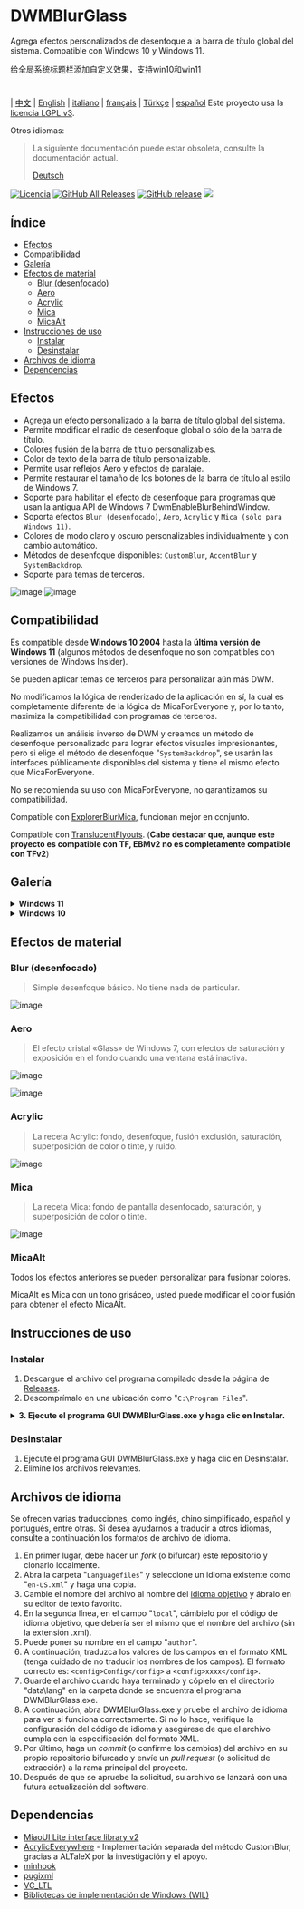 # DWMBlurGlass
Agrega efectos personalizados de desenfoque a la barra de título global del sistema. Compatible con Windows 10 y Windows 11.

给全局系统标题栏添加自定义效果，支持win10和win11
#
| [中文](/README_ZH.md) | [English](/README.md) | [italiano](/README_IT.md) | [français](/README_FR.md) | [Türkçe](/README_TR.md) | [español](/README_ES.md)
Este proyecto usa la [licencia LGPL v3](/COPYING.LESSER).

Otros idiomas:
> La siguiente documentación puede estar obsoleta, consulte la documentación actual.
>
> [Deutsch](/README_DE.md)


[![Licencia](https://img.shields.io/github/license/Maplespe/DWMBlurGlass.svg?label=Licencia)](https://www.gnu.org/licenses/lgpl-3.0.en.html)
[![GitHub All Releases](https://img.shields.io/github/downloads/Maplespe/DWMBlurGlass/total.svg?label=Descargas)](https://github.com/Maplespe/DWMBlurGlass/releases)
[![GitHub release](https://img.shields.io/github/release/Maplespe/DWMBlurGlass.svg?label=Versión)](https://github.com/Maplespe/DWMBlurGlass/releases/latest)
<img src="https://img.shields.io/badge/language-C++-F34B7D.svg?label=Lenguaje"/>

## Índice
- [Efectos](#efectos)
- [Compatibilidad](#compatibilidad)
- [Galería](#galería)
- [Efectos de material](#efectos-de-material)
  - [Blur (desenfocado)](#blur-desenfocado)
  - [Aero](#aero)
  - [Acrylic](#acrylic)
  - [Mica](#mica)
  - [MicaAlt](#micaalt)
- [Instrucciones de uso](#instrucciones-de-uso)
  - [Instalar](#instalar)
  - [Desinstalar](#desinstalar)
- [Archivos de idioma](#archivos-de-idioma)
- [Dependencias](#dependencias)

## Efectos
* Agrega un efecto personalizado a la barra de título global del sistema.
* Permite modificar el radio de desenfoque global o sólo de la barra de título.
* Colores fusión de la barra de título personalizables.
* Color de texto de la barra de título personalizable.
* Permite usar reflejos Aero y efectos de paralaje.
* Permite restaurar el tamaño de los botones de la barra de título al estilo de Windows 7.
* Soporte para habilitar el efecto de desenfoque para programas que usan la antigua API de Windows 7 DwmEnableBlurBehindWindow.
* Soporta efectos `Blur (desenfocado)`, `Aero`, `Acrylic` y `Mica (sólo para Windows 11)`.
* Colores de modo claro y oscuro personalizables individualmente y con cambio automático.
* Métodos de desenfoque disponibles: `CustomBlur`, `AccentBlur` y `SystemBackdrop`.
* Soporte para temas de terceros.

![image](/Screenshot/001701.png)
![image](/Screenshot/10307.png)

## Compatibilidad
Es compatible desde **Windows 10 2004** hasta la **última versión de Windows 11** (algunos métodos de desenfoque no son compatibles con versiones de Windows Insider).

Se pueden aplicar temas de terceros para personalizar aún más DWM.

No modificamos la lógica de renderizado de la aplicación en sí, la cual es completamente diferente de la lógica de MicaForEveryone y, por lo tanto, maximiza la compatibilidad con programas de terceros.

Realizamos un análisis inverso de DWM y creamos un método de desenfoque personalizado para lograr efectos visuales impresionantes, pero si elige el método de desenfoque "`SystemBackdrop`", se usarán las interfaces públicamente disponibles del sistema y tiene el mismo efecto que MicaForEveryone.

No se recomienda su uso con MicaForEveryone, no garantizamos su compatibilidad.

Compatible con [ExplorerBlurMica](https://github.com/Maplespe/ExplorerBlurMica), funcionan mejor en conjunto.

Compatible con [TranslucentFlyouts](https://github.com/ALTaleX531/TranslucentFlyouts). (**Cabe destacar que, aunque este proyecto es compatible con TF, EBMv2 no es completamente compatible con TFv2**)

## Galería
<details><summary><b>Windows 11</b></summary>

![image](/Screenshot/10307.png)

![image](/Screenshot/102134.png)

> «Redefinir efecto Mica establecido mediante DWMAPI (Win 11)» habilitado

![image](/Screenshot/013521.png)
</details>

<details><summary><b>Windows 10</b></summary>

![image](/Screenshot/001701.png)

![image](/Screenshot/100750.png)

Usando temas de terceros, las siguientes opciones fueron habilitadas:

> «Extender efectos a bordes (Win 10)»

> «Habilitar efecto de reflejo Aero»

> «Restaurar tamaño de botones de barra de título (estilo de Win 7)»

![image](/Screenshot/025410.png)

</details>

## Efectos de material
### Blur (desenfocado)
> Simple desenfoque básico. No tiene nada de particular.

![image](/Screenshot/blur.png)

### Aero
> El efecto cristal «Glass» de Windows 7, con efectos de saturación y exposición en el fondo cuando una ventana está inactiva.

![image](/Screenshot/aero.png)

![image](/Screenshot/aero_inactive.png)

### Acrylic
> La receta Acrylic: fondo, desenfoque, fusión exclusión, saturación, superposición de color o tinte, y ruido.

![image](/Screenshot/acrylic.png)

### Mica
> La receta Mica: fondo de pantalla desenfocado, saturación, y superposición de color o tinte.

![image](/Screenshot/mica.png)

### MicaAlt
Todos los efectos anteriores se pueden personalizar para fusionar colores.

MicaAlt es Mica con un tono grisáceo, usted puede modificar el color fusión para obtener el efecto MicaAlt.

## Instrucciones de uso

### Instalar
1. Descargue el archivo del programa compilado desde la página de [Releases](https://github.com/Maplespe/DWMBlurGlass/releases).
2. Descomprímalo en una ubicación como "`C:\Program Files`".
<details><summary><b>3. Ejecute el programa GUI DWMBlurGlass.exe y haga clic en Instalar.</b></summary>

![image](/Screenshot/012746.png)

> Si no sucede nada al hacer clic en Instalar, entonces necesita hacer clic en la página de Símbolos y luego en Descargar.

> **Es posible que reciba una notificación sobre símbolos faltantes en el futuro, especialmente después de las actualizaciones del sistema.**

![image](/Screenshot/012924.png)

</details>

### Desinstalar
1. Ejecute el programa GUI DWMBlurGlass.exe y haga clic en Desinstalar.
2. Elimine los archivos relevantes.

## Archivos de idioma
Se ofrecen varias traducciones, como inglés, chino simplificado, español y portugués, entre otras.
Si desea ayudarnos a traducir a otros idiomas, consulte a continuación los formatos de archivo de idioma.

1. En primer lugar, debe hacer un *fork* (o bifurcar) este repositorio y clonarlo localmente.
2. Abra la carpeta "`Languagefiles`" y seleccione un idioma existente como "`en-US.xml`" y haga una copia.
3. Cambie el nombre del archivo al nombre del [idioma objetivo](https://learn.microsoft.com/es-es/windows/win32/intl/locale-names) y ábralo en su editor de texto favorito.
4. En la segunda línea, en el campo "`local`", cámbielo por el código de idioma objetivo, que debería ser el mismo que el nombre del archivo (sin la extensión .xml).
5. Puede poner su nombre en el campo "`author`".
6. A continuación, traduzca los valores de los campos en el formato XML (tenga cuidado de no traducir los nombres de los campos). El formato correcto es: `<config>Config</config>` a `<config>xxxx</config>`.
7. Guarde el archivo cuando haya terminado y cópielo en el directorio "data\lang" en la carpeta donde se encuentra el programa DWMBlurGlass.exe.
8. A continuación, abra DWMBlurGlass.exe y pruebe el archivo de idioma para ver si funciona correctamente. Si no lo hace, verifique la configuración del código de idioma y asegúrese de que el archivo cumpla con la especificación del formato XML.
9. Por último, haga un *commit* (o confirme los cambios) del archivo en su propio repositorio bifurcado y envíe un *pull request* (o solicitud de extracción) a la rama principal del proyecto.
10. Después de que se apruebe la solicitud, su archivo se lanzará con una futura actualización del software.


## Dependencias
* [MiaoUI Lite interface library v2](https://github.com/Maplespe/MiaoUILite)
* [AcrylicEverywhere](https://github.com/ALTaleX531/AcrylicEverywhere) - Implementación separada del método CustomBlur, gracias a ALTaleX por la investigación y el apoyo.
* [minhook](https://github.com/m417z/minhook)
* [pugixml](https://github.com/zeux/pugixml)
* [VC_LTL](https://github.com/Chuyu-Team/VC-LTL5)
* [Bibliotecas de implementación de Windows (WIL)](https://github.com/Microsoft/wil)